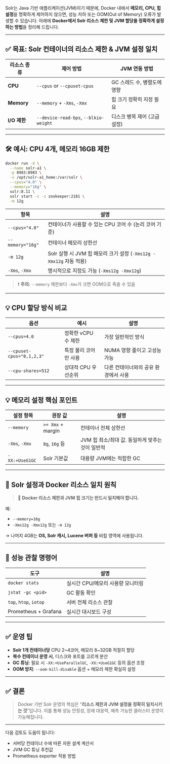 Solr는 Java 기반 애플리케이션(JVM)이기 때문에, Docker 내에서 **메모리, CPU, 힙 설정**을 명확하게 제어하지 않으면, 성능 저하 또는 OOM(Out of Memory) 오류가 발생할 수 있습니다.
아래에 **Docker에서 Solr 리소스 제한 및 JVM 할당을 정확하게 설정하는 방법**을 정리해 드립니다.

---

## ✅ 목표: Solr 컨테이너의 리소스 제한 & JVM 설정 일치

| 리소스 종류     | 제어 방법                                 | JVM 연동 방법         |
| ---------- | ------------------------------------- | ----------------- |
| **CPU**    | `--cpus` or `--cpuset-cpus`           | GC 스레드 수, 병렬도에 영향 |
| **Memory** | `--memory` + `-Xms`, `-Xmx`           | 힙 크기 정확히 지정 필요    |
| **I/O 제한** | `--device-read-bps`, `--blkio-weight` | 디스크 병목 제어 (고급 설정) |

---

## 🛠️ 예시: CPU 4개, 메모리 16GB 제한

```bash
docker run -d \
  --name solr-a1 \
  -p 8983:8983 \
  -v /opt/solr-a1_home:/var/solr \
  --cpus="4.0" \
  --memory="16g" \
  solr:8.11 \
  solr start -c -z zookeeper:2181 \
  -m 12g
```

| 항목               | 설명                                                  |
| ---------------- | --------------------------------------------------- |
| `--cpus="4.0"`   | 컨테이너가 사용할 수 있는 CPU 코어 수 (논리 코어 기준)                  |
| `--memory="16g"` | 컨테이너 메모리 상한선                                        |
| `-m 12g`         | Solr 실행 시 JVM 힙 메모리 크기 설정 (`-Xms12g -Xmx12g` 자동 적용) |
| `-Xms`, `-Xmx`   | 명시적으로 지정도 가능 (`-Xms12g -Xmx12g`)                    |

> ❗ **주의:** `--memory` 제한보다 `-Xmx`가 크면 OOM으로 죽을 수 있음

---

## 💡 CPU 할당 방식 비교

| 옵션                        | 예시            | 설명                   |
| ------------------------- | ------------- | -------------------- |
| `--cpus=4.0`              | 정확한 vCPU 수 제한 | 가장 일반적인 방식           |
| `--cpuset-cpus="0,1,2,3"` | 특정 물리 코어만 사용  | NUMA 영향 줄이고 고성능 가능   |
| `--cpu-shares=512`        | 상대적 CPU 우선순위  | 다른 컨테이너와의 공유 환경에서 사용 |

---

## 💡 메모리 설정 핵심 포인트

| 설정 항목          | 권장 값              | 설명                             |
| -------------- | ----------------- | ------------------------------ |
| `--memory`     | `>= Xmx` + margin | 컨테이너 전체 상한선                    |
| `-Xms`, `-Xmx` | `8g`, `16g` 등     | JVM 힙 최소/최대 값. 동일하게 맞추는 것이 일반적 |
| `-XX:+UseG1GC` | Solr 기본값          | 대용량 JVM에는 적합한 GC               |

---

## 📘 Solr 설정과 Docker 리소스 일치 원칙

> 🔄 **Docker 리소스 제한과 JVM 힙 크기는 반드시 일치해야 합니다.**

예:

* `--memory=16g`
* `-Xms12g -Xmx12g` 또는 `-m 12g`

→ 나머지 4GB는 **OS, Solr 캐시, Lucene 버퍼 등** 비힙 영역에 사용됩니다.

---

## 🧪 성능 관찰 명령어

| 도구                     | 설명                   |
| ---------------------- | -------------------- |
| `docker stats`         | 실시간 CPU/메모리 사용량 모니터링 |
| `jstat -gc <pid>`      | GC 활동 확인             |
| `top`, `htop`, `iotop` | 서버 전체 리소스 관찰         |
| Prometheus + Grafana   | 실시간 대시보드 구성          |

---

## ✅ 운영 팁

* **Solr 1개 컨테이너당** CPU 2\~4코어, 메모리 8\~32GB 적절히 할당
* **복수 컨테이너 운영 시**, 디스크와 포트를 고르게 분산
* **GC 튜닝**: 필요 시 `-XX:+UseParallelGC`, `-XX:+UseG1GC` 등의 옵션 조정
* **OOM 방지**: `--oom-kill-disable` 옵션 + 메모리 제한 확실히 설정

---

## ✅ 결론

> Docker 기반 Solr 운영의 핵심은 “**리소스 제한과 JVM 설정을 정확히 일치시키는 것**”입니다.
> 이를 통해 성능 안정성, 장애 대응력, 예측 가능한 클러스터 운영이 가능해집니다.

---

다음 검토도 도움이 됩니다:

* 서버당 컨테이너 수에 따른 자원 설계 계산서
* JVM GC 튜닝 추천값
* Prometheus exporter 적용 방법

